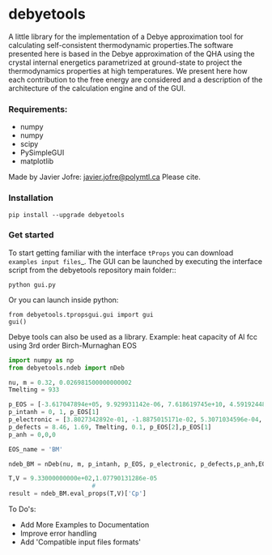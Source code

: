# debyetools

A little library for the implementation of a Debye approximation tool for calculating self-consistent thermodynamic properties.The software presented here is based in the Debye approximation of the QHA using the crystal internal energetics parametrized at ground-state to project the thermodynamics properties at high temperatures. We present here how each contribution to the free energy are considered and a description of the architecture of the calculation engine and of the GUI.

### Requirements:
- numpy
- numpy
- scipy
- PySimpleGUI
- matplotlib

Made by Javier Jofre: javier.jofre@polymtl.ca
Please cite.

### Installation
```
pip install --upgrade debyetools
```

### Get started

To start getting familiar with the interface `tProps` you can download `examples input files`_.
The GUI can be launched by executing the interface script from the debyetools repository main folder::

```
python gui.py
```

Or you can launch  inside python:
```
from debyetools.tpropsgui.gui import gui
gui()
```

Debye tools can also be used as a library. Example: heat capacity of Al fcc using 3rd order Birch-Murnaghan EOS

```Python
import numpy as np
from debyetools.ndeb import nDeb

nu, m = 0.32, 0.026981500000000002
Tmelting = 933

p_EOS = [-3.617047894e+05, 9.929931142e-06, 7.618619745e+10, 4.591924487e+00]
p_intanh = 0, 1, p_EOS[1]
p_electronic = [3.8027342892e-01, -1.8875015171e-02, 5.3071034596e-04, -7.0100707467e-06]
p_defects = 8.46, 1.69, Tmelting, 0.1, p_EOS[2],p_EOS[1]
p_anh = 0,0,0

EOS_name = 'BM'

ndeb_BM = nDeb(nu, m, p_intanh, p_EOS, p_electronic, p_defects,p_anh,EOS_name)

T,V = 9.33000000000e+02,1.07790131286e-05
                       #
result = ndeb_BM.eval_props(T,V)['Cp']
```

To Do's:

- Add More Examples to Documentation
- Improve error handling
- Add 'Compatible input files formats'